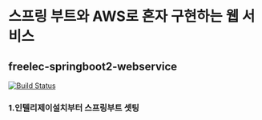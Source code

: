 # 스프링 부트와 AWS로 혼자 구현하는 웹 서비스
## freelec-springboot2-webservice

[![Build Status](https://app.travis-ci.com/pjt-tech/freelec-springboot2-webservice.svg?branch=master)](https://app.travis-ci.com/pjt-tech/freelec-springboot2-webservice)
### 1.인텔리제이설치부터 스프링부트 셋팅 
